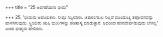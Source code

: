 +++
title = "25 ಅವಗಡೆಯನಾ ಭೀಮ"

+++
25. 'ಭೀಮನು ಅಪಾಯಕಾರಿ. ನೀವೂ ನಿಸ್ಸೀಮರು. ಚತುರಂಗಬಲ ನಿಲ್ಲದೆ ಮುಂದೊತ್ತಿ ತಪೋವನವನ್ನು ಹಾಳೆಸಗುವುದು. ಸ್ತ್ರೀಯರು ಋಷಿ ಮುನಿಗಳನ್ನು ಪರಿಹಾಸ್ಯ ಮಾಡುತ್ತಾರೆ. ಅದರಿಂದ ಕದನವೇರ್ಪಡುವುದು ಲೇಸಲ್ಲ' ಎಂದು ಭೀಷ್ಮನು ಹೇಳಿದನು.
